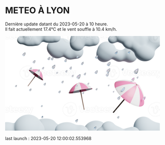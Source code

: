 # METEO À LYON

Dernière update datant du 2023-05-20 à 10 heure.  
Il fait actuellement 17.4°C et le vent souffle à 10.4 km/h.      

![](./.github/rain.png)

last launch : 2023-05-20 12:00:02.553968
